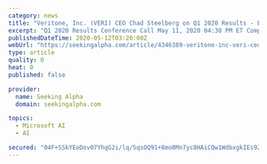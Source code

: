 ```yaml
---
category: news
title: "Veritone, Inc. (VERI) CEO Chad Steelberg on Q1 2020 Results - Earnings Call Transcript"
excerpt: "Q1 2020 Results Conference Call May 11, 2020 04:30 PM ET Company Participants Brian Alger - SVP, Corporate Development, IR Chad Ste"
publishedDateTime: 2020-05-12T03:20:00Z
webUrl: "https://seekingalpha.com/article/4346389-veritone-inc-veri-ceo-chad-steelberg-on-q1-2020-results-earnings-call-transcript"
type: article
quality: 0
heat: 0
published: false

provider:
  name: Seeking Alpha
  domain: seekingalpha.com

topics:
  - Microsoft AI
  - AI

secured: "04F+SSkYEoDov07YhqG2i/lq/5qsOQ91+8mo0Mn7yc8HAiCQw1WdbxgkIEs9ZMXB2xZp9WqQC8OyN5zOHat7oUfxffJkswP7Oc716W05q/ZIkgmAuUBKSBicciy9Zvt6CPTZMejfnH0E5qcXWAnLnUG69zrMjjqU6W26i1xsefGgXkoNSOS+8CnxLoqoaCpOIszTNe4Fnw1jSZOu5eqiMwa/asCHLNgyoIWWzKcQs95cwCotcOPFJm5YjtZL7RgWt9znS5+jStu6VuYdlwVrtR4U5dZLAVmrlKBhwkQlR9m53VQnVU/u3Jnfq0+tXZfC;CurHTSlnqflXce+l0Oh3qw=="
---
```


